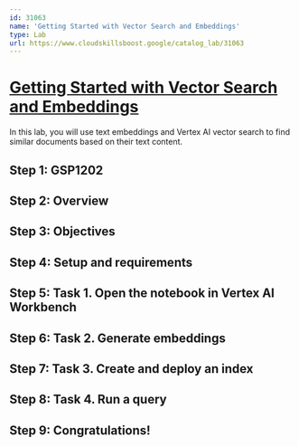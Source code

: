 ```yaml
---
id: 31063
name: 'Getting Started with Vector Search and Embeddings'
type: Lab
url: https://www.cloudskillsboost.google/catalog_lab/31063
---
```


# [Getting Started with Vector Search and Embeddings](https://www.cloudskillsboost.google/catalog_lab/31063)

In this lab, you will use text embeddings and Vertex AI vector search to find similar documents based on their text content.

## Step 1: GSP1202

## Step 2: Overview

## Step 3: Objectives

## Step 4: Setup and requirements

## Step 5: Task 1. Open the notebook in Vertex AI Workbench

## Step 6: Task 2. Generate embeddings

## Step 7: Task 3. Create and deploy an index

## Step 8: Task 4. Run a query

## Step 9: Congratulations!
